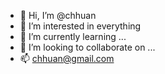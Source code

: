 - 👋 Hi, I’m @chhuan
- 👀 I’m interested in everything
- 🌱 I’m currently learning ...
- 💞️ I’m looking to collaborate on ...
- 📫 chhuan@gmail.com

<!---
chhuan/chhuan is a ✨ special ✨ repository because its `README.md` (this file) appears on your GitHub profile.
You can click the Preview link to take a look at your changes.
--->
